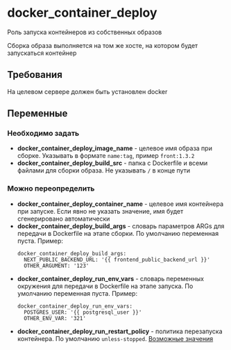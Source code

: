 # docker_container_deploy

Роль запуска контейнеров из собственных образов

Сборка образа выполняется на том же хосте, на котором будет запускаться контейнер

## Требования

На целевом сервере должен быть установлен docker

## Переменные

### Необходимо задать

- **docker_container_deploy_image_name** - целевое имя образа при сборке. Указывать в формате `name:tag`, пример `front:1.3.2`
- **docker_container_deploy_build_src** - папка с Dockerfile и всеми файлами для сборки образа. Не указывать `/` в конце пути

### Можно переопределить

- **docker_container_deploy_container_name** - целевое имя контейнера при запуске. Если явно не указать значение, имя будет сгенерировано автоматически
- **docker_container_deploy_build_args** - словарь параметров ARGs для передачи в Dockerfile на этапе сборки. По умолчанию переменная пуста. Пример:
    ```
    docker_container_deploy_build_args:
      NEXT_PUBLIC_BACKEND_URL: '{{ frontend_public_backend_url }}'
      OTHER_ARGUMENT: '123'
    ```
- **docker_container_deploy_run_env_vars** - словарь переменных окружения для передачи в Dockerfile на этапе запуска. По умолчанию переменная пуста. Пример:
    ```
    docker_container_deploy_run_env_vars:
      POSTGRES_USER: '{{ postgresql_user }}'
      OTHER_ENV_VAR: '321'
    ```
- **docker_container_deploy_run_restart_policy** - политика перезапуска контейнера. По умолчанию `unless-stopped`. [Возможные значения](https://docs.ansible.com/ansible/latest/collections/community/docker/docker_container_module.html#parameter-restart_policy)